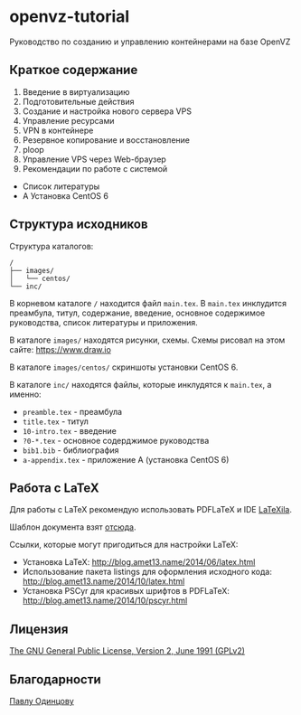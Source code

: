 openvz-tutorial
===============
Руководство по созданию и управлению контейнерами на базе OpenVZ 

Краткое содержание
------------------
1. Введение в виртуализацию
2. Подготовительные действия
3. Создание и настройка нового сервера VPS
4. Управление ресурсами
5. VPN в контейнере
6. Резервное копирование и восстановление
7. ploop
8. Управление VPS через Web-браузер
9. Рекомендации по работе с системой
* Список литературы
* A Установка CentOS 6

Структура исходников
--------------------
Структура каталогов:
```
/
├── images/
│   └── centos/
└── inc/
```

В корневом каталоге `/` находится файл `main.tex`.
В `main.tex` инклудится преамбула, титул, содержание, введение, основное содержимое руководства, список литературы и приложения.

В каталоге `images/` находятся рисунки, схемы. Схемы рисовал на этом сайте: https://www.draw.io

В каталоге `images/centos/` скриншоты установки CentOS 6.

В каталоге `inc/` находятся файлы, которые инклудятся к `main.tex`, а именно:
* `preamble.tex` - преамбула
* `title.tex` - титул
* `10-intro.tex` - введение
* `?0-*.tex` - основное содерджимое руководства
* `bib1.bib` - библиография
* `a-appendix.tex` - приложение A (установка CentOS 6)

Работа с LaTeX
--------------
Для работы с LaTeX рекомендую использовать PDFLaTeX и IDE [LaTeXila].

Шаблон документа взят [отсюда].

Ссылки, которые могут пригодиться для настройки LaTeX:
* Установка LaTeX: http://blog.amet13.name/2014/06/latex.html
* Использование пакета listings для оформления исходного кода: http://blog.amet13.name/2014/10/latex.html
* Установка PSCyr для красивых шрифтов в PDFLaTeX: http://blog.amet13.name/2014/10/pscyr.html

Лицензия
--------
[The GNU General Public License, Version 2, June 1991 (GPLv2)]

Благодарности
-------------
[Павлу Одинцову]

[Павлу Одинцову]:https://github.com/pavel-odintsov
[LaTeXila]:https://wiki.gnome.org/Apps/LaTeXila
[отсюда]:https://github.com/Amet13/Russian-Phd-LaTeX-Dissertation-Template/tree/master/Draft
[The GNU General Public License, Version 2, June 1991 (GPLv2)]:https://github.com/Amet13/openvz-tutorial/blob/master/LICENSE
